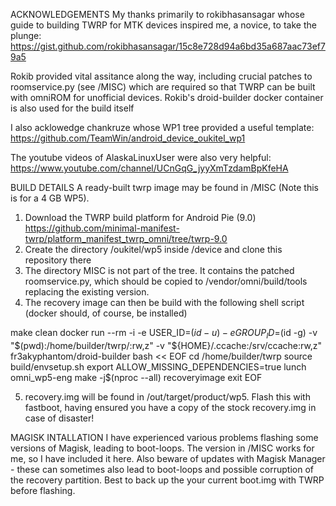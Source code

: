 ACKNOWLEDGEMENTS
My thanks primarily to rokibhasansagar whose guide to building TWRP for MTK devices inspired me, a novice, to take the plunge:
https://gist.github.com/rokibhasansagar/15c8e728d94a6bd35a687aac73ef79a5

Rokib provided vital assitance along the way, including crucial patches to roomservice.py (see /MISC) which are required so that TWRP can be built with omniROM for unofficial devices. Rokib's droid-builder docker container is also used for the build itself

I also acklowedge chankruze whose WP1 tree provided a useful template: https://github.com/TeamWin/android_device_oukitel_wp1

The youtube videos of AlaskaLinuxUser were also very helpful: https://www.youtube.com/channel/UCnGqG_jyyXmTzdamBpKfeHA

BUILD DETAILS
A ready-built twrp image may be found in /MISC (Note this is for a 4 GB WP5). 
1) Download the TWRP build platform for Android Pie (9.0)
https://github.com/minimal-manifest-twrp/platform_manifest_twrp_omni/tree/twrp-9.0
2) Create the directory /oukitel/wp5 inside /device and clone this repository there
3) The directory MISC is not part of the tree. It contains the patched roomservice.py, which should be copied to /vendor/omni/build/tools replacing the existing version.
4) The recovery image can then be build with the following shell script (docker should, of course, be installed)

make clean
docker run --rm -i -e USER_ID=$(id -u) -e GROUP_ID=$(id -g) -v "$(pwd):/home/builder/twrp/:rw,z" -v "${HOME}/.ccache:/srv/ccache:rw,z"  fr3akyphantom/droid-builder bash << EOF
cd /home/builder/twrp
source build/envsetup.sh
export ALLOW_MISSING_DEPENDENCIES=true
lunch omni_wp5-eng
make -j$(nproc --all) recoveryimage
exit
EOF

5) recovery.img will be found in /out/target/product/wp5. Flash this with fastboot, having ensured you have a copy of the stock recovery.img in case of disaster!

MAGISK INTALLATION
I have experienced various problems flashing some versions of Magisk, leading to boot-loops. The version in /MISC works for me, so I have included it here. Also beware of updates with Magisk Manager - these can sometimes also lead to boot-loops and possible corruption of the recovery partition. Best to back up the your current boot.img with TWRP before flashing.



